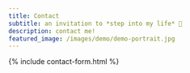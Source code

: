 ```yaml
---
title: Contact
subtitle: an invitation to *step into my life* 👋 
description: contact me!
featured_image: /images/demo/demo-portrait.jpg
---
```


{% include contact-form.html %}